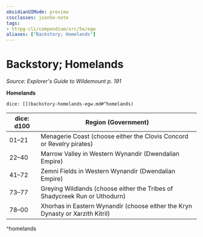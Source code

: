 ```yaml
---
obsidianUIMode: preview
cssclasses: json5e-note
tags:
- ttrpg-cli/compendium/src/5e/egw
aliases: ["Backstory; Homelands"]
---
```

# Backstory; Homelands
*Source: Explorer's Guide to Wildemount p. 191* 

**Homelands**

`dice: [](backstory-homelands-egw.md#^homelands)`

| dice: d100 | Region (Government) |
|------------|---------------------|
| 01–21 | Menagerie Coast (choose either the Clovis Concord or Revelry pirates) |
| 22–40 | Marrow Valley in Western Wynandir (Dwendalian Empire) |
| 41–72 | Zemni Fields in Western Wynandir (Dwendalian Empire) |
| 73–77 | Greying Wildlands (choose either the Tribes of Shadycreek Run or Uthodurn) |
| 78–00 | Xhorhas in Eastern Wynandir (choose either the Kryn Dynasty or Xarzith Kitril) |
^homelands